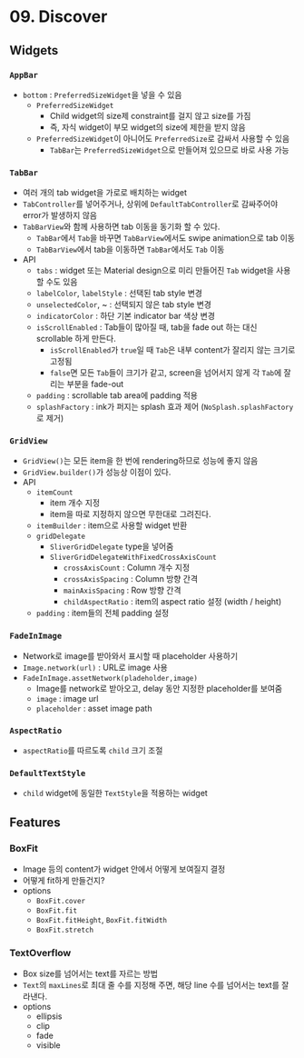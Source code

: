 # 09. Discover

## Widgets

### `AppBar`

- `bottom` : `PreferredSizeWidget`을 넣을 수 있음
  - `PreferredSizeWidget`
    - Child widget의 size제 constraint를 걸지 않고 size를 가짐
    - 즉, 자식 widget이 부모 widget의 size에 제한을 받지 않음
  - `PreferredSizeWidget`이 아니어도 `PreferredSize`로 감싸서 사용할 수 있음
    - `TabBar`는 `PreferredSizeWidget`으로 만들어져 있으므로 바로 사용 가능

### `TabBar`

- 여러 개의 tab widget을 가로로 배치하는 widget
- `TabController`를 넣어주거나, 상위에 `DefaultTabController`로 감싸주어야 error가 발생하지 않음
- `TabBarView`와 함께 사용하면 tab 이동을 동기화 할 수 있다.
  - `TabBar`에서 `Tab`을 바꾸면 `TabBarView`에서도 swipe animation으로 tab 이동
  - `TabBarView`에서 tab을 이동하면 `TabBar`에서도 `Tab` 이동
- API
  - `tabs` : widget 또는 Material design으로 미리 만들어진 `Tab` widget을 사용할 수도 있음
  - `labelColor`, `labelStyle` : 선택된 tab style 변경
  - `unselectedColor`, ~ : 선택되지 않은 tab style 변경
  - `indicatorColor` : 하단 기본 indicator bar 색상 변경
  - `isScrollEnabled` : Tab들이 많아질 때, tab을 fade out 하는 대신 scrollable 하게 만든다.
    - `isScrollEnabled`가 `true`일 때 `Tab`은 내부 content가 잘리지 않는 크기로 고정됨
    - `false`면 모든 `Tab`들이 크기가 같고, screen을 넘어서지 않게 각 `Tab`에 잘리는 부분을 fade-out
  - `padding` : scrollable tab area에 padding 적용
  - `splashFactory` : ink가 퍼지는 splash 효과 제어 (`NoSplash.splashFactory`로 제거)

### `GridView`

- `GridView()`는 모든 item을 한 번에 rendering하므로 성능에 좋지 않음
- `GridView.builder()`가 성능상 이점이 있다.
- API
  - `itemCount`
    - item 개수 지정
    - item을 따로 지정하지 않으면 무한대로 그려진다.
  - `itemBuilder` : item으로 사용할 widget 반환
  - `gridDelegate`
    - `SliverGridDelegate` type을 넣어줌
    - `SliverGridDelegateWithFixedCrossAxisCount`
      - `crossAxisCount` : Column 개수 지정
      - `crossAxisSpacing` : Column 방향 간격
      - `mainAxisSpacing` : Row 방향 간격
      - `childAspectRatio` : item의 aspect ratio 설정 (width / height)
  - `padding` : item들의 전체 padding 설정

### `FadeInImage`

- Network로 image를 받아와서 표시할 때 placeholder 사용하기
- `Image.network(url)` : URL로 image 사용
- `FadeInImage.assetNetwork(pladeholder,image)`
  - Image를 network로 받아오고, delay 동안 지정한 placeholder를 보여줌
  - `image` : image url
  - `placeholder` : asset image path

### `AspectRatio`

- `aspectRatio`를 따르도록 `child` 크기 조절

### `DefaultTextStyle`

- `child` widget에 동일한 `TextStyle`을 적용하는 widget

## Features

### BoxFit

- Image 등의 content가 widget 안에서 어떻게 보여질지 결정
- 어떻게 fit하게 만들건지?
- options
  - `BoxFit.cover`
  - `BoxFit.fit`
  - `BoxFit.fitHeight`, `BoxFit.fitWidth`
  - `BoxFit.stretch`

### TextOverflow

- Box size를 넘어서는 text를 자르는 방법
- `Text`의 `maxLines`로 최대 줄 수를 지정해 주면, 해당 line 수를 넘어서는 text를 잘라낸다.
- options
  - ellipsis
  - clip
  - fade
  - visible
